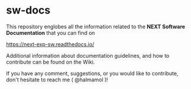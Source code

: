 # sw-docs

This repository englobes all the information related to the **NEXT Software Documentation** that you can find on

https://next-exp-sw.readthedocs.io/

Additional information about documentation guidelines, and how to contribute can be found on the Wiki. 

If you have any comment, suggestions, or you would like to contribute, don't hesitate to reach me ( @halmamol )!

